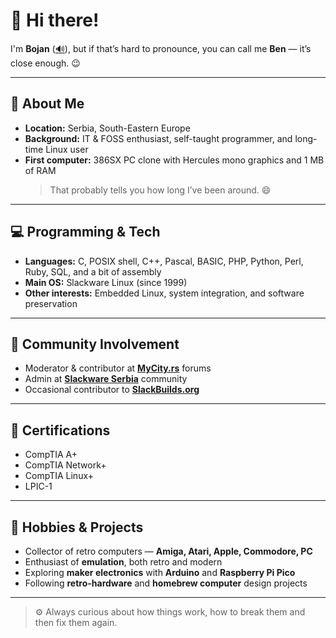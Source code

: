 # 👋 Hi there!

I'm **Bojan** ([🔊](https://forvo.com/word/bojan/)), but if that’s hard to pronounce, you can call me **Ben** — it’s close enough. 😉

---

## 🧠 About Me
- **Location:** Serbia, South-Eastern Europe  
- **Background:** IT & FOSS enthusiast, self-taught programmer, and long-time Linux user  
- **First computer:** 386SX PC clone with Hercules mono graphics and 1 MB of RAM  
  > That probably tells you how long I’ve been around. 😄  

---

## 💻 Programming & Tech
- **Languages:** C, POSIX shell, C++, Pascal, BASIC, PHP, Python, Perl, Ruby, SQL, and a bit of assembly  
- **Main OS:** Slackware Linux (since 1999)  
- **Other interests:** Embedded Linux, system integration, and software preservation  

---

## 🐧 Community Involvement
- Moderator & contributor at **[MyCity.rs](https://www.mycity.rs/)** forums  
- Admin at **[Slackware Serbia](https://www.slackware-srbija.org/forum/)** community  
- Occasional contributor to **[SlackBuilds.org](https://slackbuilds.org/)**  

---

## 📜 Certifications
- CompTIA A+  
- CompTIA Network+  
- CompTIA Linux+  
- LPIC-1  

---

## 🧩 Hobbies & Projects
- Collector of retro computers — **Amiga, Atari, Apple, Commodore, PC**  
- Enthusiast of **emulation**, both retro and modern  
- Exploring **maker electronics** with **Arduino** and **Raspberry Pi Pico**  
- Following **retro-hardware** and **homebrew computer** design projects  

---

> ⚙️ Always curious about how things work, how to break them and then fix them again.
